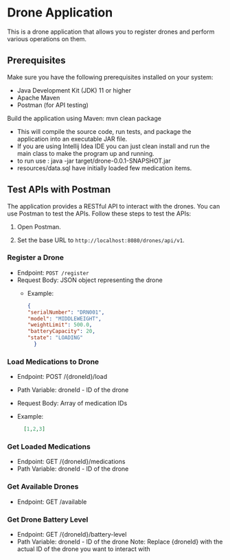 # Drone Application

This is a drone application that allows you to register drones and perform various operations on them.

## Prerequisites

Make sure you have the following prerequisites installed on your system:

- Java Development Kit (JDK) 11 or higher
- Apache Maven
- Postman (for API testing)

Build the application using Maven: mvn clean package
- This will compile the source code, run tests, and package the application into an executable JAR file.
- If you are using Intellij Idea IDE you can just clean install and run the main class to make the program up and running.
- to run use : java -jar target/drone-0.0.1-SNAPSHOT.jar
- resources/data.sql have initially loaded few medication items. 

## Test APIs with Postman

The application provides a RESTful API to interact with the drones. You can use Postman to test the APIs. Follow these steps to test the APIs:

1. Open Postman.

2. Set the base URL to `http://localhost:8080/drones/api/v1`.

### Register a Drone

- Endpoint: `POST /register`
- Request Body: JSON object representing the drone
  - Example:

    ```json
    {
    "serialNumber": "DRN001",
    "model": "MIDDLEWEIGHT",
    "weightLimit": 500.0,
    "batteryCapacity": 20,
    "state": "LOADING"
      }

### Load Medications to Drone
- Endpoint: POST /{droneId}/load
- Path Variable: droneId - ID of the drone
- Request Body: Array of medication IDs
- Example:

  ```json
    [1,2,3]

### Get Loaded Medications
- Endpoint: GET /{droneId}/medications
- Path Variable: droneId - ID of the drone

### Get Available Drones
- Endpoint: GET /available

### Get Drone Battery Level
- Endpoint: GET /{droneId}/battery-level
- Path Variable: droneId - ID of the drone
Note: Replace {droneId} with the actual ID of the drone you want to interact with






